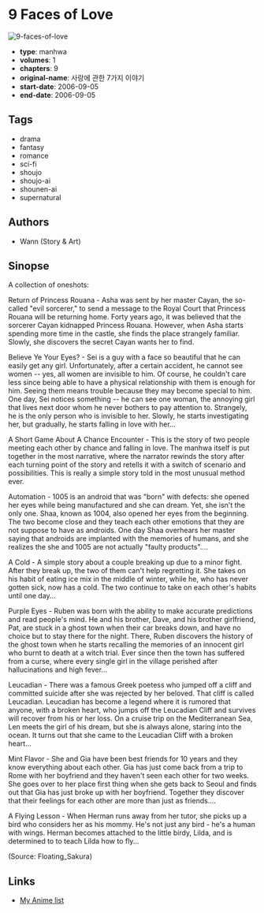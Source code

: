 # 9 Faces of Love

![9-faces-of-love](https://cdn.myanimelist.net/images/manga/1/21537.jpg)

-   **type**: manhwa
-   **volumes**: 1
-   **chapters**: 9
-   **original-name**: 사랑에 관한 7가지 이야기
-   **start-date**: 2006-09-05
-   **end-date**: 2006-09-05

## Tags

-   drama
-   fantasy
-   romance
-   sci-fi
-   shoujo
-   shoujo-ai
-   shounen-ai
-   supernatural

## Authors

-   Wann (Story & Art)

## Sinopse

A collection of oneshots:

Return of Princess Rouana - Asha was sent by her master Cayan, the so-called "evil sorcerer," to send a message to the Royal Court that Princess Rouana will be returning home. Forty years ago, it was believed that the sorcerer Cayan kidnapped Princess Rouana. However, when Asha starts spending more time in the castle, she finds the place strangely familiar. Slowly, she discovers the secret Cayan wants her to find.

Believe Ye Your Eyes? - Sei is a guy with a face so beautiful that he can easily get any girl. Unfortunately, after a certain accident, he cannot see women -- yes, all women are invisible to him. Of course, he couldn't care less since being able to have a physical relationship with them is enough for him. Seeing them means trouble because they may become special to him. One day, Sei notices something -- he can see one woman, the annoying girl that lives next door whom he never bothers to pay attention to. Strangely, he is the only person who is invisible to her. Slowly, he starts investigating her, but gradually, he starts falling in love with her...

A Short Game About A Chance Encounter - This is the story of two people meeting each other by chance and falling in love. The manhwa itself is put together in the most narrative, where the narrator rewinds the story after each turning point of the story and retells it with a switch of scenario and possibilities. This is really a simple story told in the most unusual method ever.

Automation - 1005 is an android that was "born" with defects: she opened her eyes while being manufactured and she can dream. Yet, she isn't the only one. Shaa, known as 1004, also opened her eyes from the beginning. The two become close and they teach each other emotions that they are not suppose to have as androids. One day Shaa overhears her master saying that androids are implanted with the memories of humans, and she realizes the she and 1005 are not actually "faulty products"....

A Cold - A simple story about a couple breaking up due to a minor fight. After they break up, the two of them can't help regretting it. She takes on his habit of eating ice mix in the middle of winter, while he, who has never gotten sick, now has a cold. The two continue to take on each other's habits until one day...

Purple Eyes - Ruben was born with the ability to make accurate predictions and read people's mind. He and his brother, Dave, and his brother girlfriend, Pat, are stuck in a ghost town when their car breaks down, and have no choice but to stay there for the night. There, Ruben discovers the history of the ghost town when he starts recalling the memories of an innocent girl who burnt to death at a witch trial. Ever since then the town has suffered from a curse, where every single girl in the village perished after hallucinations and high fever...

Leucadian - There was a famous Greek poetess who jumped off a cliff and committed suicide after she was rejected by her beloved. That cliff is called Leucadian. Leucadian has become a legend where it is rumored that anyone, with a broken heart, who jumps off the Leucadian Cliff and survives will recover from his or her loss. On a cruise trip on the Mediterranean Sea, Len meets the girl of his dream, but she is always alone, staring into the ocean. It turns out that she came to the Leucadian Cliff with a broken heart...

Mint Flavor - She and Gia have been best friends for 10 years and they know everything about each other. Gia has just come back from a trip to Rome with her boyfriend and they haven't seen each other for two weeks. She goes over to her place first thing when she gets back to Seoul and finds out that Gia has just broke up with her boyfriend. Together they discover that their feelings for each other are more than just as friends....

A Flying Lesson - When Herman runs away from her tutor, she picks up a bird who considers her as his mommy. He's not just any bird - he's a human with wings. Herman becomes attached to the little birdy, Lilda, and is determined to to teach Lilda how to fly...

(Source: Floating_Sakura)

## Links

-   [My Anime list](https://myanimelist.net/manga/4900/9_Faces_of_Love)
